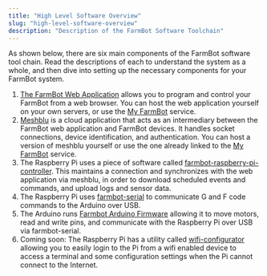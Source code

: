 ```yaml
---
title: "High Level Software Overview"
slug: "high-level-software-overview"
description: "Description of the FarmBot Software Toolchain"
---
```


As shown below, there are six main components of the FarmBot software tool chain. Read the descriptions of each to understand the system as a whole, and then dive into setting up the necessary components for your FarmBot system.

1. [The FarmBot Web Application](https://github.com/FarmBot/farmbot-web-app) allows you to program and control your FarmBot from a web browser. You can host the web application yourself on your own servers, or use the [My FarmBot](http://my.farmbot.cc) service.
2. [Meshblu](https://github.com/FarmBot/meshblu) is a cloud application that acts as an intermediary between the FarmBot web application and FarmBot devices. It handles socket connections, device identification, and authentication. You can host a version of meshblu yourself or use the one already linked to the [My FarmBot](http://my.farmbot.cc) service.
3. The Raspberry Pi uses a piece of software called [farmbot-raspberry-pi-controller](https://github.com/FarmBot/farmbot-raspberry-pi-controller). This maintains a connection and synchronizes with the web application via meshblu, in order to download scheduled events and commands, and upload logs and sensor data.
4. The Raspberry Pi uses [farmbot-serial](https://github.com/FarmBot/farmbot-serial) to communicate G and F code commands to the Arduino over USB.
5. The Arduino runs [Farmbot Arduino Firmware](https://github.com/FarmBot/farmbot-arduino-controller) allowing it to move motors, read and write pins, and communicate with the Raspberry Pi over USB via farmbot-serial.
6. Coming soon: The Raspberry Pi has a utility called [wifi-configurator](https://github.com/FarmBot/wifi-configurator) allowing you to easily login to the Pi from a wifi enabled device to access a terminal and some configuration settings when the Pi cannot connect to the Internet.
